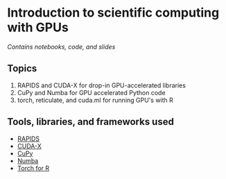 # Introduction to scientific computing with GPUs

*Contains notebooks, code, and slides*

## Topics

1. RAPIDS and CUDA-X for drop-in GPU-accelerated libraries
2. CuPy and Numba for GPU accelerated Python code
3. torch, reticulate, and cuda.ml for running GPU's with R

## Tools, libraries, and frameworks used

* [RAPIDS](https://rapids.ai/)
* [CUDA-X](https://developer.nvidia.com/gpu-accelerated-libraries)
* [CuPy](https://cupy.dev/)
* [Numba](https://numba.readthedocs.io/en/stable/)
* [Torch for R](https://torch.mlverse.org/)
